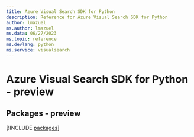 ```yaml
---
title: Azure Visual Search SDK for Python
description: Reference for Azure Visual Search SDK for Python
author: lmazuel
ms.author: lmazuel
ms.data: 06/27/2023
ms.topic: reference
ms.devlang: python
ms.service: visualsearch
---
```

# Azure Visual Search SDK for Python - preview
## Packages - preview
[!INCLUDE [packages](visual-search-index.md)]
